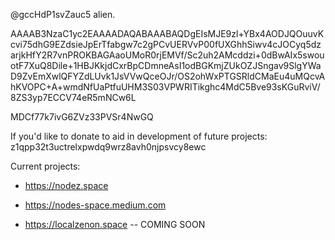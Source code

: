 @gccHdP1svZauc5
alien.

AAAAB3NzaC1yc2EAAAADAQABAAABAQDgEIsMJE9zl+YBx4AODJQOuuvKcvi75dhG9EZdsieJpErTfabgw7c2gPCvUERVvP00fUXGhhSiwv4cJOCyq5dzarjkHfY2R7vnPROKBAGAaoUMoR0rjEMVf/Sc2uh2AMcddzi+0dBwAIx5swouotF7XuQ8Dile+1HBJKkjdCxrBpCDmneAsI1odBGKmjZUkOZJSngav9SlgYWaD9ZvEmXwlQFYZdLUvk1JsVVwQceOJr/OS2ohWxPTGSRldCMaEu4uMQcvAhKVOPC+A+wmdNfUaPtfuUHM3S03VPWRITikghc4MdC5Bve93sKGuRviV/8ZS3yp7ECCV74eR5mNCw6L 

MDCf77k7ivG6ZVz33PVSr4NwGQ

If you'd like to donate to aid in development of future projects:
z1qpp32t3uctrelxpwdq9wrz8avh0njpsvcy8ewc

Current projects: 

-  https://nodez.space

-  https://nodes-space.medium.com

-  https://localzenon.space  -- COMING SOON

